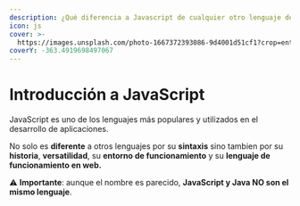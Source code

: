 ```yaml
---
description: ¿Qué diferencia a Javascript de cualquier otro lenguaje de programación?
icon: js
cover: >-
  https://images.unsplash.com/photo-1667372393086-9d4001d51cf1?crop=entropy&cs=srgb&fm=jpg&ixid=M3wxOTcwMjR8MHwxfHNlYXJjaHwxfHxqYXZhc2NyaXB0fGVufDB8fHx8MTc1NDczMzg1Mnww&ixlib=rb-4.1.0&q=85
coverY: -363.4919698497067
---
```


# Introducción a JavaScript

JavaScript es uno de los lenguajes más populares y utilizados en el desarrollo de aplicaciones.

No solo es **diferente** a otros lenguajes por su **sintaxis** sino tambien por su **historia**, **versatilidad**, su **entorno de funcionamiento** y su **lenguaje de funcionamiento en web.**

⚠️ **Importante**: aunque el nombre es parecido, **JavaScript y Java NO son el mismo lenguaje**.&#x20;

<figure><img src="https://i.pinimg.com/736x/6a/fd/db/6afddbf2e6015d87bdd67e50053afe94.jpg" alt=""><figcaption></figcaption></figure>
